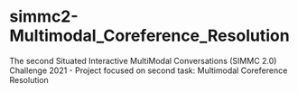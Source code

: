 # simmc2-Multimodal_Coreference_Resolution
The second Situated Interactive MultiModal Conversations (SIMMC 2.0) Challenge 2021 - Project focused on second task: Multimodal Coreference Resolution
